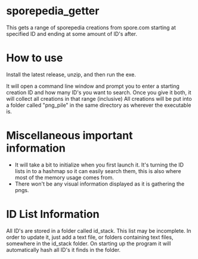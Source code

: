 # sporepedia_getter
This gets a range of sporepedia creations from spore.com starting at specified ID and ending at some amount of ID's after.

# How to use
Install the latest release, unzip, and then run the exe.

It will open a command line window and prompt you to enter a starting creation ID and how many ID's you want to search. Once you give it both, it will collect all creations in that range (inclusive)
All creations will be put into a folder called "png_pile" in the same directory as wherever the executable is.

# Miscellaneous important information
- It will take a bit to initialize when you first launch it. It's turning the ID lists in to a hashmap so it can easily search them, this is also where most of the memory usage comes from.
- There won't be any visual information displayed as it is gathering the pngs.

# ID List Information
All ID's are stored in a folder called id_stack. This list may be incomplete. In order to update it, just add a text file, or folders containing text files, somewhere in the id_stack folder. On starting up the program it will automatically hash all ID's it finds in the folder.
